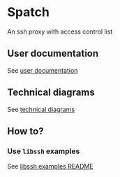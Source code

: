 # Spatch
An ssh proxy with access control list

## User documentation
See [user documentation](./documents/user_documentation.md)

## Technical diagrams
See [technical diagrams](./documents/technical_documentation.md)

## How to?
### Use `libssh` examples
See [libssh examples README](libssh_examples/)
